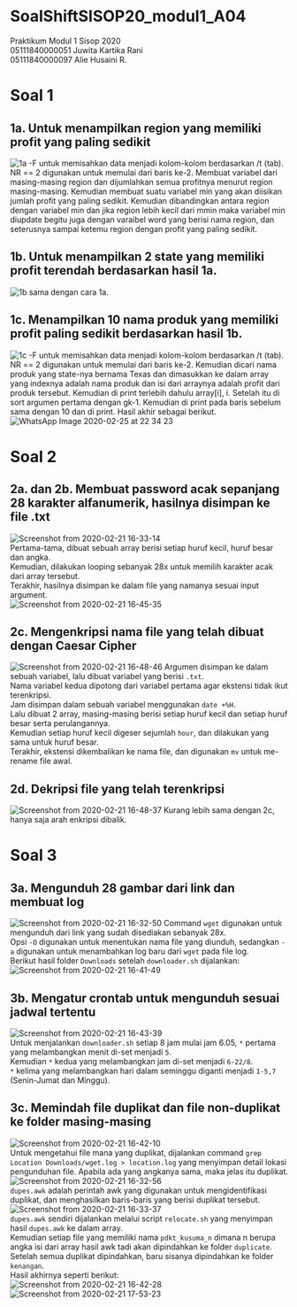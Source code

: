 # SoalShiftSISOP20_modul1_A04
Praktikum Modul 1 Sisop 2020<br/>
05111840000051 Juwita Kartika Rani<br/>
05111840000097 Alie Husaini R.<br/>
# Soal 1
## 1a. Untuk menampilkan region yang memiliki profit yang paling sedikit
![1a](https://user-images.githubusercontent.com/56763570/75320145-f291df80-5822-11ea-95a4-4aa34a354985.PNG)
-F untuk memisahkan data menjadi kolom-kolom berdasarkan /t (tab). NR == 2 digunakan untuk memulai dari baris ke-2. Membuat variabel dari masing-masing region dan dijumlahkan semua profitnya menurut region masing-masing. Kemudian membuat suatu variabel min yang akan diisikan jumlah profit yang paling sedikit. Kemudian dibandingkan antara region dengan variabel min dan jika region lebih kecil dari mmin maka variabel min diupdate begitu juga dengan varaibel word yang berisi nama region, dan seterusnya sampai ketemu region dengan profit yang paling sedikit.
## 1b. Untuk menampilkan 2 state yang memiliki profit terendah berdasarkan hasil 1a.
![1b](https://user-images.githubusercontent.com/56763570/75320655-038f2080-5824-11ea-8632-77705e8dd368.PNG)
sama dengan cara 1a.
## 1c. Menampilkan 10 nama produk yang memiliki profit paling sedikit berdasarkan hasil 1b.
![1c](https://user-images.githubusercontent.com/56763570/75320816-5e287c80-5824-11ea-89e6-e52ca165d985.PNG)
-F untuk memisahkan data menjadi kolom-kolom berdasarkan /t (tab). NR == 2 digunakan untuk memulai dari baris ke-2. Kemudian dicari nama produk yang state-nya bernama Texas dan dimasukkan ke dalam array yang indexnya adalah nama produk dan isi dari arraynya adalah profit dari produk tersebut. Kemudian di print terlebih dahulu array[i], i. Setelah itu di sort argumen pertama dengan gk-1. Kemudian di print pada baris sebelum sama dengan 10 dan di print.
Hasil akhir sebagai berikut.
![WhatsApp Image 2020-02-25 at 22 34 23](https://user-images.githubusercontent.com/56763570/75319284-34218b00-5821-11ea-88df-db19af31c1a9.jpeg)
# Soal 2
## 2a. dan 2b. Membuat password acak sepanjang 28 karakter alfanumerik, hasilnya disimpan ke file .txt
![Screenshot from 2020-02-21 16-33-14](https://user-images.githubusercontent.com/57984390/75024961-e9281080-54cc-11ea-88a8-5811ffb301be.png)<br/>
Pertama-tama, dibuat sebuah array berisi setiap huruf kecil, huruf besar dan angka.<br/>
Kemudian, dilakukan looping sebanyak 28x untuk memilih karakter acak dari array tersebut.<br/>
Terakhir, hasilnya disimpan ke dalam file yang namanya sesuai input argument.<br/>
![Screenshot from 2020-02-21 16-45-35](https://user-images.githubusercontent.com/57984390/75024976-edecc480-54cc-11ea-92dc-0092a5268a4b.png)<br/>
## 2c. Mengenkripsi nama file yang telah dibuat dengan Caesar Cipher
![Screenshot from 2020-02-21 16-48-46](https://user-images.githubusercontent.com/57984390/75024985-f04f1e80-54cc-11ea-9d82-1f5f8cc52e65.png)
Argumen disimpan ke dalam sebuah variabel, lalu dibuat variabel yang berisi `.txt`.<br/>
Nama variabel kedua dipotong dari variabel pertama agar ekstensi tidak ikut terenkripsi.<br/>
Jam disimpan dalam sebuah variabel menggunakan `date +%H`.<br/>
Lalu dibuat 2 array, masing-masing berisi setiap huruf kecil dan setiap huruf besar serta perulangannya.<br/>
Kemudian setiap huruf kecil digeser sejumlah `hour`, dan dilakukan yang sama untuk huruf besar.<br/>
Terakhir, ekstensi dikembalikan ke nama file, dan digunakan `mv` untuk me-rename file awal.
## 2d. Dekripsi file yang telah terenkripsi
![Screenshot from 2020-02-21 16-48-37](https://user-images.githubusercontent.com/57984390/75024984-ef1df180-54cc-11ea-9277-9be3aaf745a4.png)
Kurang lebih sama dengan 2c, hanya saja arah enkripsi dibalik.
# Soal 3
## 3a. Mengunduh 28 gambar dari link dan membuat log
![Screenshot from 2020-02-21 16-32-50](https://user-images.githubusercontent.com/57984390/75024956-e75e4d00-54cc-11ea-9f70-c00a15dab317.png)
Command `wget` digunakan untuk mengunduh dari link yang sudah disediakan sebanyak 28x.<br/>
Opsi `-O` digunakan untuk menentukan nama file yang diunduh, sedangkan `-a` digunakan untuk menambahkan log baru dari `wget` pada file log.<br/>
Berikut hasil folder `Downloads` setelah `downloader.sh` dijalankan:<br/>
![Screenshot from 2020-02-21 16-41-49](https://user-images.githubusercontent.com/57984390/75024963-ea593d80-54cc-11ea-9f89-5c4e6703c5f6.png)
## 3b. Mengatur crontab untuk mengunduh sesuai jadwal tertentu
![Screenshot from 2020-02-21 16-43-39](https://user-images.githubusercontent.com/57984390/75024972-ed542e00-54cc-11ea-856b-97f08847ce43.png)<br/>
Untuk menjalankan `downloader.sh` setiap 8 jam mulai jam 6.05, `*` pertama yang melambangkan menit di-set menjadi `5`.<br/>
Kemudian `*` kedua yang melambangkan jam di-set menjadi `6-22/8`.<br/>
`*` kelima yang melambangkan hari dalam seminggu diganti menjadi `1-5,7` (Senin-Jumat dan Minggu).<br/>
## 3c. Memindah file duplikat dan file non-duplikat ke folder masing-masing
![Screenshot from 2020-02-21 16-42-10](https://user-images.githubusercontent.com/57984390/75024968-eb8a6a80-54cc-11ea-821e-838abd53ca4d.png)<br/>
Untuk mengetahui file mana yang duplikat, dijalankan command `grep Location Downloads/wget.log > location.log` yang menyimpan detail lokasi pengunduhan file. Apabila ada yang angkanya sama, maka jelas itu duplikat.<br/>
![Screenshot from 2020-02-21 16-32-56](https://user-images.githubusercontent.com/57984390/75024958-e88f7a00-54cc-11ea-943d-ae72e81604e0.png)<br/>
`dupes.awk` adalah perintah awk yang digunakan untuk mengidentifikasi duplikat, dan menghasilkan baris-baris yang berisi duplikat tersebut.<br/>
![Screenshot from 2020-02-21 16-33-37](https://user-images.githubusercontent.com/57984390/75024962-e9c0a700-54cc-11ea-94dc-669d51edfa15.png)<br/>
`dupes.awk` sendiri dijalankan melalui script `relocate.sh` yang menyimpan hasil `dupes.awk` ke dalam array.<br/>
Kemudian setiap file yang memiliki nama `pdkt_kusuma_n` dimana n berupa angka isi dari array hasil awk tadi akan dipindahkan ke folder `duplicate`.<br/>
Setelah semua duplikat dipindahkan, baru sisanya dipindahkan ke folder `kenangan`.<br/>
Hasil akhirnya seperti berikut:<br/>
![Screenshot from 2020-02-21 16-42-28](https://user-images.githubusercontent.com/57984390/75024970-ecbb9780-54cc-11ea-85fb-f62b49b554fb.png)
![Screenshot from 2020-02-21 17-53-23](https://user-images.githubusercontent.com/57984390/75029069-fbf21380-54d3-11ea-88d2-ad438dea9a8d.png)
